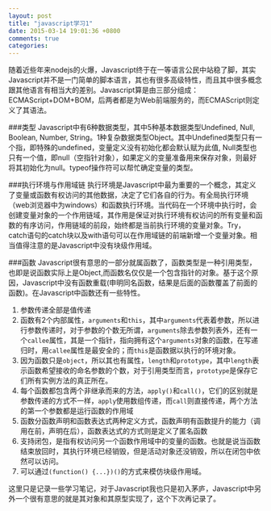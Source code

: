 ```yaml
---
layout: post
title: "javascript学习1"
date: 2015-03-14 19:01:36 +0800
comments: true
categories: 
---
```


随着近些年来nodejs的火爆，Javascript终于在一等语言公民中站稳了脚，其实Javascript并不是一门简单的脚本语言，其也有很多高级特性，而且其中很多概念跟其他语言有相当大的差别。Javascript算是由三部分组成：ECMAScript+DOM+BOM，后两者都是为Web前端服务的，而ECMAScript则定义了其语法。

###类型
Javascript中有6种数据类型，其中5种基本数据类型Undefined, Null, Boolean, Number, String。1种复杂数据类型Object。其中Undefined类型只有一个指，即特殊的undefined，变量定义没有初始化都会默认赋为此值, Null类型也只有一个值，即null（空指针对象），如果定义的变量准备用来保存对象，则最好将其初始化为null。typeof操作符可以帮忙确定变量的类型。

###执行环境与作用域链
执行环境是Javascript中最为重要的一个概念，其定义了变量或函数有权访问的其他数据，决定了它们各自的行为。有全局执行环境（web浏览器中为windows）和函数执行环境。当代码在一个环境中执行时，会创建变量对象的一个作用链域，其作用是保证对执行环境有权访问的所有变量和函数的有序访问，作用链域的前段，始终都是当前执行环境的变量对象。Try，catch语句的catch块以及with语句可以在作用域链的前端新增一个变量对象。相当值得注意的是Javascript中没有块级作用域。

###函数
Javascript很有意思的一部分就属函数了，函数类型是一种引用类型，也即是说函数实际上是Object,而函数名仅仅是一个包含指针的对象。基于这个原因，Javascript中没有函数重载(申明同名函数，结果是后面的函数覆盖了前面的函数)。在Javascript中函数还有一些特性。

1. 参数传递全部是值传递
2. 函数有2个内部属性，`arguments`和`this`，其中`arguments`代表着参数，所以进行参数传递时，对于参数的个数无所谓，`arguments`除去参数列表外，还有一个`callee`属性，其是一个指针，指向拥有这个`arguments`对象的函数，在写递归时，用`callee`属性是最安全的；而`this`是函数据以执行的环境对象。
3. 因为函数只是`object`，所以其也有属性，`length`和`prototype`，其中`length`表示函数希望接收的命名参数的个数，对于引用类型而言，`prototype`是保存它们所有实例方法的真正所在。
4. 每个函数都包含两个非继承而来的方法，`apply()`和`call()`，它们的区别就是参数传递的方式不一样，`apply`使用数组传递，而`call`则直接传递，两个方法的第一个参数都是运行函数的作用域
5. 函数分函数声明和函数表达式两种定义方式，函数声明有函数提升的能力（调用在前，声明在后），函数表达式的方式则是定义了匿名函数
6. 支持闭包，是指有权访问另一个函数作用域中的变量的函数。也就是说当函数结束放回时，其执行环境已经销毁，但是活动对象还没销毁，所以在闭包中依然可以访问。
7. 可以通过`(function() {...})()`的方式来模仿块级作用域。


这里只是记录一些学习笔记，对于Javascript我也只是初入茅庐，Javascript中另外一个很有意思的就是其对象和其原型实现了，这个下次再记录了。
